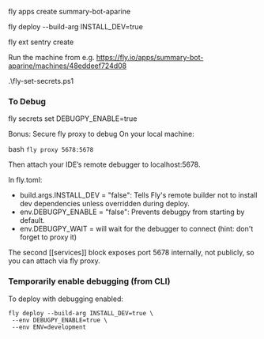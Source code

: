 fly apps create summary-bot-aparine

fly deploy --build-arg INSTALL_DEV=true

fly ext sentry create

Run the machine from e.g. https://fly.io/apps/summary-bot-aparine/machines/48eddeef724d08


.\fly-set-secrets.ps1 

### To Debug 
fly secrets set DEBUGPY_ENABLE=true 


Bonus: Secure fly proxy to debug
On your local machine:

bash
``fly proxy 5678:5678``

Then attach your IDE’s remote debugger to localhost:5678.

In fly.toml:

* build.args.INSTALL_DEV = "false": Tells Fly's remote builder not to install dev dependencies unless overridden during deploy.
* env.DEBUGPY_ENABLE = "false": Prevents debugpy from starting by default.
* env.DEBUGPY_WAIT = will wait for the debugger to connect (hint: don't forget to proxy it)

The second [[services]] block exposes port 5678 internally, not publicly, so you can attach via fly proxy.

### Temporarily enable debugging (from CLI)
 To deploy with debugging enabled: 

````
fly deploy --build-arg INSTALL_DEV=true \
 --env DEBUGPY_ENABLE=true \
 --env ENV=development
````
